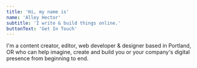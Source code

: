 ```yaml
---
title: 'Hi, my name is'
name: 'Alley Hector'
subtitle: 'I write & build things online.'
buttonText: 'Get In Touch'
---
```


I'm a content creator, editor, web developer & designer  based in Portland, OR who can help imagine, create and build you or your company's digital presence from beginning to end.